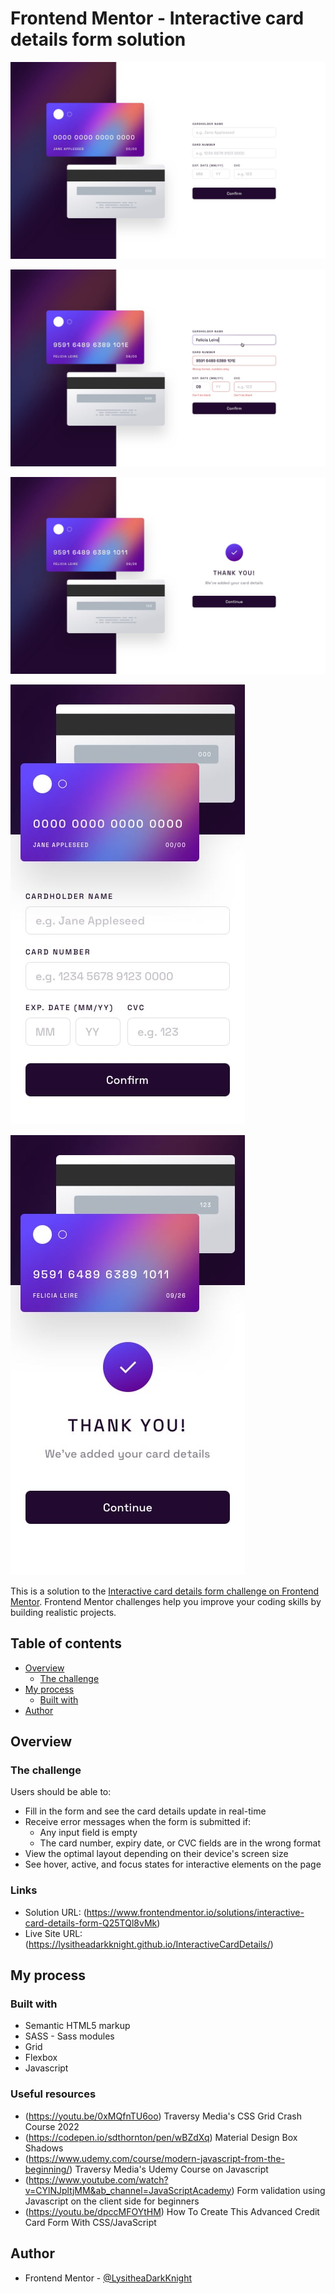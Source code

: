 # Frontend Mentor - Interactive card details form solution

![Design preview for the Interactive card details challenge](./design/desktop-design.jpg)

![Design preview for the Interactive card details challenge](./design/active-states.jpg)

![Design preview for the Interactive card details challenge](./design/complete-state-desktop.jpg)

![Design preview for the Interactive card details challenge](./design/mobile-design.jpg)

![Design preview for the Interactive card details challenge](./design/complete-state-mobile.jpg)

This is a solution to the [Interactive card details form challenge on Frontend Mentor](https://www.frontendmentor.io/challenges/interactive-card-details-form-XpS8cKZDWw). Frontend Mentor challenges help you improve your coding skills by building realistic projects. 

## Table of contents

- [Overview](#overview)
  - [The challenge](#the-challenge)
- [My process](#my-process)
  - [Built with](#built-with)
- [Author](#author)

## Overview

### The challenge

Users should be able to:

- Fill in the form and see the card details update in real-time
- Receive error messages when the form is submitted if:
  - Any input field is empty
  - The card number, expiry date, or CVC fields are in the wrong format
- View the optimal layout depending on their device's screen size
- See hover, active, and focus states for interactive elements on the page

### Links

- Solution URL: (https://www.frontendmentor.io/solutions/interactive-card-details-form-Q25TQl8vMk)
- Live Site URL: (https://lysitheadarkknight.github.io/InteractiveCardDetails/)

## My process

### Built with

- Semantic HTML5 markup
- SASS - Sass modules
- Grid
- Flexbox
- Javascript

### Useful resources

- (https://youtu.be/0xMQfnTU6oo) Traversy Media's CSS Grid Crash Course 2022
- (https://codepen.io/sdthornton/pen/wBZdXq) Material Design Box Shadows
- (https://www.udemy.com/course/modern-javascript-from-the-beginning/) Traversy Media's Udemy Course on Javascript
- (https://www.youtube.com/watch?v=CYlNJpltjMM&ab_channel=JavaScriptAcademy) Form validation using Javascript on the client side for beginners
- (https://youtu.be/dpccMFOYtHM) How To Create This Advanced Credit Card Form With CSS/JavaScript

## Author

- Frontend Mentor - [@LysitheaDarkKnight](https://www.frontendmentor.io/profile/@LysitheaDarkKnight)
